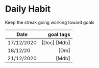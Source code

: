 # Daily Habit
Keep the streak going working toward goals

| Date          |   goal tags       |
|---------------|------------------:|
| 17/12/2020    | [Doc] [Mdb] |
| 18/12/20        | [Dm] | 
| 21/12/2020	| [Mdb] |



